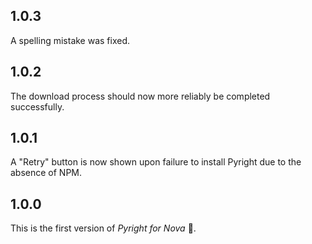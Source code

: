 ## 1.0.3
A spelling mistake was fixed.

## 1.0.2
The download process should now more reliably be completed successfully.

## 1.0.1
A "Retry" button is now shown upon failure to install Pyright due to the absence of NPM.

## 1.0.0
This is the first version of *Pyright for Nova* 🥳.
